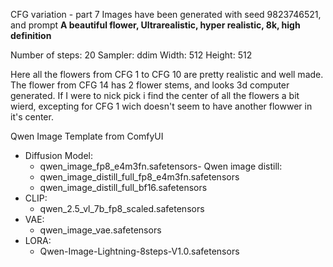 CFG variation - part 7
Images have been generated with seed 9823746521, and prompt **A beautiful flower,  Ultrarealistic, hyper realistic, 8k, high definition**

Number of steps: 20
Sampler: ddim
Width: 512
Height: 512


Here all the flowers from CFG 1 to CFG 10 are pretty realistic and well made. The flower from CFG 14 has 2 flower stems, and looks 3d computer generated. If I were to nick pick i find the center of all the flowers a bit wierd, excepting for CFG 1 wich doesn't seem to have another flowwer in it's center. 


Qwen Image Template from ComfyUI
- Diffusion Model: 
  - qwen_image_fp8_e4m3fn.safetensors- Qwen image distill: 
  - qwen_image_distill_full_fp8_e4m3fn.safetensors
  - qwen_image_distill_full_bf16.safetensors
- CLIP: 
  - qwen_2.5_vl_7b_fp8_scaled.safetensors
- VAE: 
  - qwen_image_vae.safetensors
- LORA: 
  - Qwen-Image-Lightning-8steps-V1.0.safetensors